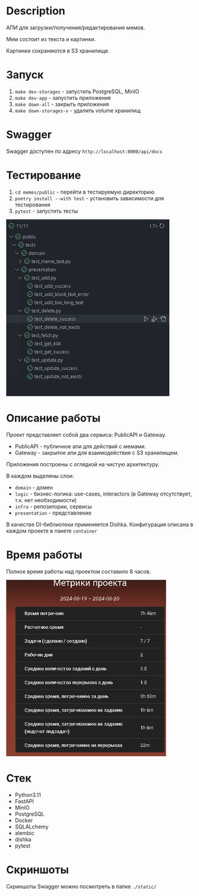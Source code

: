 # Description

АПИ для загрузки/получения/редактирования мемов.

Мем состоит из текста и картинки.

Картинки сохраняются в S3 хранилище.

# Запуск

1. `make dev-storages` - запустить PostgreSQL, MinIO
2. `make dev-app` - запустить приложения
3. `make down-all` - закрыть приложения
4. `make down-storages-v` - удалить volume хранилищ

# Swagger

Swagger доступен по адресу `http://localhost:8000/api/docs`

# Тестирование

1. `cd memes/public` - перейти в тестируемую директорию
2. `poetry install --with test` - установить зависимости для тестирования
3. `pytest` - запустить тесты

![](./static/tests.png)

# Описание работы

Проект представляет собой два сервиса: PublicAPI и Gateway.

- PublicAPI - публичное апи для действий с мемами.
- Gateway - закрытое апи для взаимодействия с S3 хранилищем.

Приложения построены с оглядкой на чистую архитектуру.

В каждом выделены слои:

- `domain` - домен
- `logic` - бизнес-логика: use-cases, interactors (в Gateway отсутствует, т.к. нет необходимости)
- `infra` - репозитории, сервисы
- `presentation` - представление

В качестве DI-библиотеки применяется Dishka. Конфигурация описана в каждом проекте в пакете `container`

# Время работы

Полное время работы над проектом составило 8 часов.

![](./static/worktime_metrics.png)

# Стек

- Python3.11
- FastAPI
- MinIO
- PostgreSQL
- Docker
- SQLALchemy
- alembic
- dishka
- pytest

# Скриншоты

Скриншоты Swagger можно посмотреть в папке `./static/`